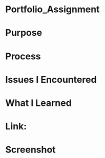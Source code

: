 # Portfolio_Assignment  

# Purpose 

# Process 

# Issues I Encountered 

# What I Learned 

# Link:

# Screenshot


